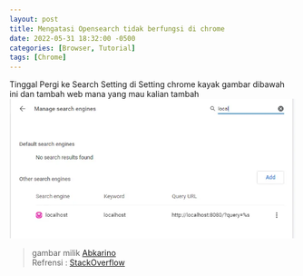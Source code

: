 ```yaml
---
layout: post
title: Mengatasi Opensearch tidak berfungsi di chrome
date: 2022-05-31 18:32:00 -0500
categories: [Browser, Tutorial]
tags: [Chrome]
---
```



Tinggal Pergi ke Search Setting di Setting chrome kayak gambar dibawah ini dan tambah web mana yang mau kalian tambah
![gambare](/gambar/fix-opensearch/opensearch.webp)
> gambar milik [Abkarino](https://stackoverflow.com/users/3399564/abkarino)
<br>Refrensi : [StackOverflow](https://stackoverflow.com/a/65812142/15596956)
